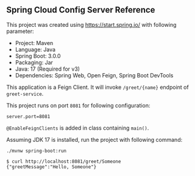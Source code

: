 ## Spring Cloud Config Server Reference

This project was created using https://start.spring.io/ with following parameter:

* Project: Maven
* Language: Java
* Spring Boot: 3.0.0
* Packaging: Jar
* Java: 17 (Required for v3)
* Dependencies: Spring Web, Open Feign, Spring Boot DevTools

This application is a Feign Client. It will invoke `/greet/{name}` endpoint of 
`greet-service`.

This project runs on port `8081` for following configuration:
```
server.port=8081
```

`@EnableFeignClients` is added in class containing `main()`.

Assuming JDK 17 is installed, run the project with following command:

```shell
./mvnw spring-boot:run
```

```shell
$ curl http://localhost:8081/greet/Someone
{"greetMessage":"Hello, Someone"}
```
